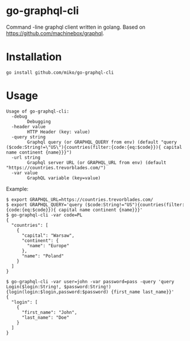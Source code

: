 # go-graphql-cli
Command -line graphql client written in golang. Based on https://github.com/machinebox/graphql.

# Installation

`go install github.com/miko/go-graphql-cli`

# Usage

```
Usage of go-graphql-cli:
  -debug
    	Debugging
  -header value
    	HTTP Header (key: value)
  -query string
    	Graphql query (or GRAPHQL_QUERY from env) (default "query ($code:String!=\"US\"){countries(filter:{code:{eq:$code}}){ capital name continent {name}}}")
  -url string
    	Graphql server URL (or GRAPHQL_URL from env) (default "https://countries.trevorblades.com/")
  -var value
    	GraphQL variable (key=value)
```
Example:
```
$ export GRAPHQL_URL=https://countries.trevorblades.com/
$ export GRAPHQL_QUERY='query ($code:String!="US"){countries(filter:{code:{eq:$code}}){ capital name continent {name}}}'
$ go-graphql-cli -var code=PL
{
  "countries": [
    {
      "capital": "Warsaw",
      "continent": {
        "name": "Europe"
      },
      "name": "Poland"
    }
  ]
}

$ go-graphql-cli -var user=john -var password=pass -query 'query Login($login:String!, $password:String!) {login(login:$login,password:$password) {first_name last_name}}'
{
  "login": [
    {
      "first_name": "John",
      "last_name": "Doe"
    }
  ]
}

```
